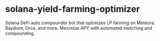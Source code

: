 # solana-yield-farming-optimizer
Solana DeFi auto compounder bot that optimizes LP farming on Meteora, Raydium, Orca, and more. Maximize APY with automated switching and compounding.
